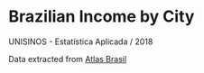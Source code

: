# Brazilian Income by City
UNISINOS - Estatística Aplicada / 2018

Data extracted from [Atlas Brasil](http://www.atlasbrasil.org.br/2013/pt/download/)
